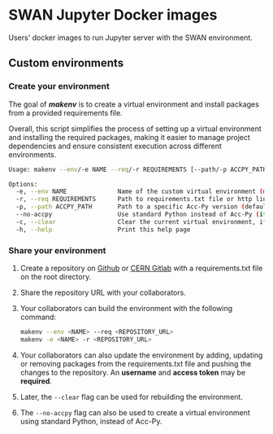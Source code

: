 # SWAN Jupyter Docker images

Users' docker images to run Jupyter server with the SWAN environment.

## Custom environments

### Create your environment

The goal of ***makenv*** is to create a virtual environment and install packages from a provided requirements file.

Overall, this script simplifies the process of setting up a virtual environment and installing the required packages, making it easier to manage project dependencies and ensure consistent execution across different environments.

```bash
Usage: makenv --env/-e NAME --req/-r REQUIREMENTS [--path/-p ACCPY_PATH] [--clear] [--no-accpy] [--help/-h]

Options:
  -e, --env NAME              Name of the custom virtual environment (mandatory)
  -r, --req REQUIREMENTS      Path to requirements.txt file or http link for a public repository (mandatory)
  -p, --path ACCPY_PATH       Path to a specific Acc-Py version (default: 'latest')
  --no-accpy                  Use standard Python instead of Acc-Py (if available)
  -c, --clear                 Clear the current virtual environment, if it exists
  -h, --help                  Print this help page
```

### Share your environment

1. Create a repository on [Github](https://github.com/new) or [CERN Gitlab](https://gitlab.cern.ch/projects/new) with a requirements.txt file on the root directory.

2. Share the repository URL with your collaborators.

3. Your collaborators can build the environment with the following command:
    ```bash
    makenv --env <NAME> --req <REPOSITORY_URL>
    makenv -e <NAME> -r <REPOSITORY_URL>
    ```

4. Your collaborators can also update the environment by adding, updating or removing packages from the requirements.txt file and pushing the changes to the repository. An **username** and **access token** may be **required**.

5. Later, the `--clear` flag can be used for rebuilding the environment.

6. The `--no-accpy` flag can also be used to create a virtual environment using standard Python, instead of Acc-Py.
